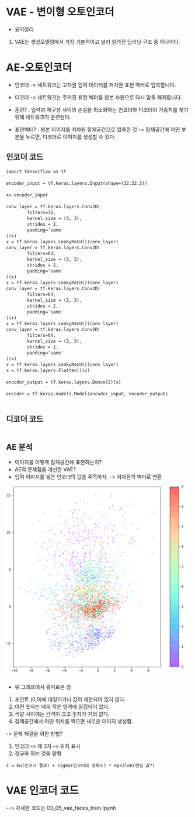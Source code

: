 # VAE - 변이형 오토인코더

- 요약정리
1. VAE는 생성모델링에서 가장 기본적이고 널리 알려진 딥러닝 구조 중 하나이다.

# AE-오토인코더

- 인코더 -> 네트워크는 고차원 입력 데이터를 저차원 표현 벡터로 압축합니다.
- 디코더 -> 네트워크는 주어진 표현 벡터를 원본 차원으로 다시 압축 해제합니다.

- 훈련? : 입력과 재구성 사이의 손실을 최소화하는 인코더와 디코더의 가중치를 찾기 위해 네트워크가 훈련된다.
- 표현벡터? : 원본 이미지를 저차원 잠재공간으로 압축한 것 -> 잠재공간에 어떤 부분을 누르면, 디코더로 이미지를 생성할 수 있다.

## 인코더 코드

```
import tensorflow as tf

encoder_input = tf.keras.layers.Input(shape=(32,32,3))

x= encoder_input

conv_layer = tf.keras.layers.Conv2D(
        filters=32,
        kernel_size = (3, 3),
        strides = 1,
        padding='same'
)(x)
x = tf.keras.layers.LeakyReLU()(conv_layer)
conv_layer = tf.keras.layers.Conv2D(
        filters=64,
        kernel_size = (3, 3),
        strides = 2,
        padding='same'
)(x)
x = tf.keras.layers.LeakyReLU()(conv_layer)
conv_layer = tf.keras.layers.Conv2D(
        filters=64,
        kernel_size = (3, 3),
        strides = 2,
        padding='same'
)(x)
x = tf.keras.layers.LeakyReLU()(conv_layer)
conv_layer = tf.keras.layers.Conv2D(
        filters=64,
        kernel_size = (3, 3),
        strides = 1,
        padding='same'
)(x)
x = tf.keras.layers.LeakyReLU()(conv_layer)
x = tf.keras.layers.Flatten()(x)

encoder_output = tf.keras.layers.Dense(2)(x)

encoder = tf.keras.models.Model(encoder_input, encoder_output)


```

## 디코더 코드

```

```

## AE 분석 
- 이미지를 어떻게 잠재공간에 표현하는지? 
- AE의 문제점을 개선한 VAE?
- 입력 이미지를 넣은 인코더의 값을 주목하자. -> 저차원의 벡터로 변환

![img_3.png](img_3.png)
- 위 그래프에서 흥미로운 점
1. 포인트 (0,0)에 대칭이거나 값이 제한되어 있지 않다.
2. 어떤 숫자는 매우 작은 영역에 밀집되어 있다.
3. 색깔 사이에는 간격이 크고 숫자가 거의 없다.
4. 잠재공간에서 어떤 위치를 찍으면 새로운 이미지 생성함.

-> 문제 해결을 위한 방법?
1. 인코더 -> 제 3자 -> 위치 표시
2. 정규화 하는 것을 말함
```
z = mu(인코더 결과) + sigma(인코더의 정확도) * epsilon(랜덤 값?)
```


# VAE 인코더 코드

--> 자세한 코드는 03_05_vae_faces_train.ipynb

